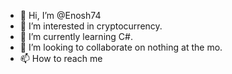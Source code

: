 - 👋 Hi, I’m @Enosh74
- 👀 I’m interested in cryptocurrency.
- 🌱 I’m currently learning C#.
- 💞️ I’m looking to collaborate on nothing at the mo.
- 📫 How to reach me 

<!---
Enosh74/Enosh74 is a ✨ special ✨ repository because its `README.md` (this file) appears on your GitHub profile.
You can click the Preview link to take a look at your changes.
--->
